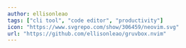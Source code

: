 ```yaml
---
author: ellisonleao
tags: ["cli tool", "code editor", "productivity"]
icon: "https://www.svgrepo.com/show/306459/neovim.svg"
url: "https://github.com/ellisonleao/gruvbox.nvim"
---
```

